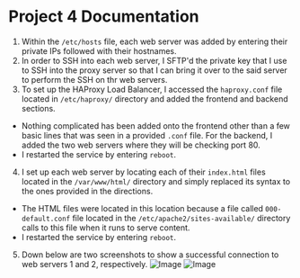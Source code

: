 # Project 4 Documentation
  1. Within the `/etc/hosts` file, each web server was added by entering their private IPs followed with their hostnames.
  2. In order to SSH into each web server, I SFTP'd the private key that I use to SSH into the proxy server so that I can bring it over to the said server to perform the SSH on thr web servers.
  3. To set up the HAProxy Load Balancer, I accessed the `haproxy.conf` file located in `/etc/haproxy/` directory and added the frontend and backend sections.
  * Nothing complicated has been added onto the frontend other than a few basic lines that was seen in a provided `.conf` file. For the backend, I added the two web servers where they will be checking port 80.
  * I restarted the service by entering `reboot`.
  4. I set up each web server by locating each of their `index.html` files located in the `/var/www/html/` directory and simply replaced its syntax to the ones provided in the directions.
  * The HTML files were located in this location because a file called `000-default.conf` file located in the `/etc/apache2/sites-available/` directory calls to this file when it runs to serve content.
  * I restarted the service by entering `reboot`.
  5. Down below are two screenshots to show a successful connection to web servers 1 and 2, respectively.
![Image](https://user-images.githubusercontent.com/76796854/158911347-fec57b5d-7c55-4290-857d-8bfc08a14f39.png)
![Image](https://user-images.githubusercontent.com/76796854/158911388-f9f61e2c-9e6a-4b69-819b-bbda44efaa9b.png)

